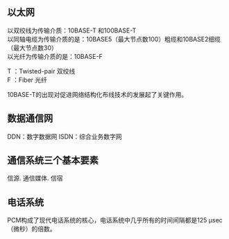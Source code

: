 ## 以太网
以双绞线为传输介质：10BASE-T 和100BASE-T  
以同轴电缆为传输介质的是：10BASE5（最大节点数100）粗缆和10BASE2细缆（最大节点数30）  
以光纤为传输介质的是：10BASE-F

T ：Twisted-pair 双绞线  
F ：Fiber 光纤 

10BASE-T的出现对促进网络结构化布线技术的发展起了关键作用。

## 数据通信网
DDN：数字数据网
ISDN：综合业务数字网

## 通信系统三个基本要素
信源. 通信媒体. 信宿

## 电话系统
PCM构成了现代电话系统的核心，电话系统中几乎所有的时间间隔都是125 μsec （微秒）的倍数。
